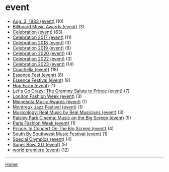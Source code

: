 # event

  * [Aug. 3, 1983 (event)](../event/aug-3-1983/index.md) (10)
  * [Billboard Music Awards (event)](../event/billboard-music-awards/index.md) (3)
  * [Celebration (event)](../event/celebration/index.md) (63)
  * [Celebration 2017 (event)](../event/celebration-2017/index.md) (11)
  * [Celebration 2018 (event)](../event/celebration-2018/index.md) (3)
  * [Celebration 2019 (event)](../event/celebration-2019/index.md) (6)
  * [Celebration 2020 (event)](../event/celebration-2020/index.md) (4)
  * [Celebration 2022 (event)](../event/celebration-2022/index.md) (3)
  * [Celebration 2023 (event)](../event/celebration-2023/index.md) (14)
  * [Coachella (event)](../event/coachella/index.md) (18)
  * [Essence Fest (event)](../event/essence-fest/index.md) (8)
  * [Essence Festival (event)](../event/essence-festival/index.md) (8)
  * [Hop Farm (event)](../event/hop-farm/index.md) (1)
  * [Let's Go Crazy: The Grammy Salute to Prince (event)](../event/let-s-go-crazy-the-grammy-salute-to-prince/index.md) (7)
  * [London Fashion Week (event)](../event/london-fashion-week/index.md) (3)
  * [Minnesota Music Awards (event)](../event/minnesota-music-awards/index.md) (1)
  * [Montreux Jazz Festival (event)](../event/montreux-jazz-festival/index.md) (1)
  * [Musicology: Real Music by Real Musicians (event)](../event/musicology-real-music-by-real-musicians/index.md) (3)
  * [Paisley Park Cinema: Music on the Big Screen (event)](../event/paisley-park-cinema-music-on-the-big-screen/index.md) (5)
  * [Paris Fashion Week (event)](../event/paris-fashion-week/index.md) (1)
  * [Prince: In Concert On The Big Screen (event)](../event/prince-in-concert-on-the-big-screen/index.md) (4)
  * [South By Southwest Music Festival (event)](../event/south-by-southwest-music-festival/index.md) (1)
  * [Special Olympics (event)](../event/special-olympics/index.md) (4)
  * [Super Bowl XLI (event)](../event/super-bowl-xli/index.md) (5)
  * [world premiere (event)](../event/world-premiere/index.md) (12)

----

[Home](../index.md)
